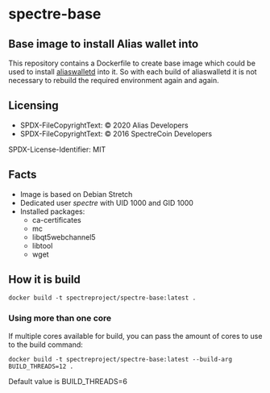 # spectre-base
## Base image to install Alias wallet into

This repository contains a Dockerfile to create base image which could be used
to install [aliaswalletd](https://github.com/aliascash/alias-wallet) into it. So
with each build of aliaswalletd it is not necessary to rebuild the required
environment again and again.

## Licensing

- SPDX-FileCopyrightText: © 2020 Alias Developers
- SPDX-FileCopyrightText: © 2016 SpectreCoin Developers

SPDX-License-Identifier: MIT

## Facts
* Image is based on Debian Stretch
* Dedicated user _spectre_ with UID 1000 and GID 1000
* Installed packages:
  * ca-certificates
  * mc
  * libqt5webchannel5
  * libtool
  * wget

## How it is build
```
docker build -t spectreproject/spectre-base:latest .
```

### Using more than one core
If multiple cores available for build, you can pass the amount of cores
to use to the build command:

```
docker build -t spectreproject/spectre-base:latest --build-arg BUILD_THREADS=12 .
```

Default value is BUILD_THREADS=6